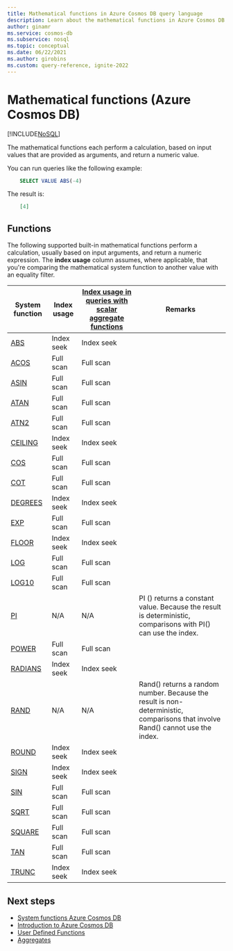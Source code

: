 ```yaml
---
title: Mathematical functions in Azure Cosmos DB query language
description: Learn about the mathematical functions in Azure Cosmos DB to perform a calculation, based on input values that are provided as arguments, and return a numeric value.
author: ginamr
ms.service: cosmos-db
ms.subservice: nosql
ms.topic: conceptual
ms.date: 06/22/2021
ms.author: girobins
ms.custom: query-reference, ignite-2022
---
```

# Mathematical functions (Azure Cosmos DB)  
[!INCLUDE[NoSQL](../../includes/appliesto-nosql.md)]

The mathematical functions each perform a calculation, based on input values that are provided as arguments, and return a numeric value.

You can run queries like the following example:

```sql
    SELECT VALUE ABS(-4)
```

The result is:

```json
    [4]
```

## Functions

The following supported built-in mathematical functions perform a calculation, usually based on input arguments, and return a numeric expression. The **index usage** column assumes, where applicable, that you're comparing the mathematical system function to another value with an equality filter.
 
| System function                 | Index usage | [Index usage in queries with scalar aggregate functions](../../index-overview.md#index-utilization-for-scalar-aggregate-functions) | Remarks                                                      |
| ------------------------------- | ----------- | ------------------------------------------------------ | ------------------------------------------------------------ |
| [ABS](abs.md)         | Index seek  | Index seek                                             |                                                              |
| [ACOS](acos.md)       | Full scan   | Full scan                                              |                                                              |
| [ASIN](asin.md)       | Full scan   | Full scan                                              |                                                              |
| [ATAN](atan.md)       | Full scan   | Full scan                                              |                                                              |
| [ATN2](atn2.md)       | Full scan   | Full scan                                              |                                                              |
| [CEILING](ceiling.md) | Index seek  | Index seek                                             |                                                              |
| [COS](cos.md)         | Full scan   | Full scan                                              |                                                              |
| [COT](cot.md)         | Full scan   | Full scan                                              |                                                              |
| [DEGREES](degrees.md) | Index seek  | Index seek                                             |                                                              |
| [EXP](exp.md)         | Full scan   | Full scan                                              |                                                              |
| [FLOOR](floor.md)     | Index seek  | Index seek                                             |                                                              |
| [LOG](log.md)         | Full scan   | Full scan                                              |                                                              |
| [LOG10](log10.md)     | Full scan   | Full scan                                              |                                                              |
| [PI](pi.md)           | N/A         | N/A                                                    | PI () returns a constant value. Because the result is deterministic, comparisons with PI() can use the index. |
| [POWER](power.md)     | Full scan   | Full scan                                              |                                                              |
| [RADIANS](radians.md) | Index seek  | Index seek                                             |                                                              |
| [RAND](rand.md)       | N/A         | N/A                                                    | Rand() returns a random number. Because the result is non-deterministic, comparisons that involve Rand() cannot use the index. |
| [ROUND](round.md)     | Index seek  | Index seek                                             |                                                              |
| [SIGN](sign.md)       | Index seek  | Index seek                                             |                                                              |
| [SIN](sin.md)         | Full scan   | Full scan                                              |                                                              |
| [SQRT](sqrt.md)       | Full scan   | Full scan                                              |                                                              |
| [SQUARE](square.md)   | Full scan   | Full scan                                              |                                                              |
| [TAN](tan.md)         | Full scan   | Full scan                                              |                                                              |
| [TRUNC](trunc.md)     | Index seek  | Index seek                                              |                                                              |
## Next steps

- [System functions Azure Cosmos DB](system-functions.yml)
- [Introduction to Azure Cosmos DB](../../introduction.md)
- [User Defined Functions](udfs.md)
- [Aggregates](aggregate-functions.md)
